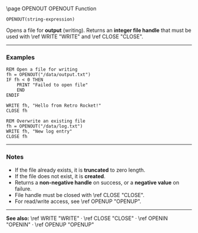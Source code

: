 \page OPENOUT OPENOUT Function

```basic
OPENOUT(string-expression)
```

Opens a file for **output** (writing).
Returns an **integer file handle** that must be used with \ref WRITE "WRITE" and \ref CLOSE "CLOSE".

---

### Examples

```basic
REM Open a file for writing
fh = OPENOUT("/data/output.txt")
IF fh < 0 THEN
    PRINT "Failed to open file"
    END
ENDIF

WRITE fh, "Hello from Retro Rocket!"
CLOSE fh
```

```basic
REM Overwrite an existing file
fh = OPENOUT("/data/log.txt")
WRITE fh, "New log entry"
CLOSE fh
```

---

### Notes

* If the file already exists, it is **truncated** to zero length.
* If the file does not exist, it is **created**.
* Returns a **non-negative handle** on success, or a **negative value** on failure.
* File handle must be closed with \ref CLOSE "CLOSE".
* For read/write access, see \ref OPENUP "OPENUP".

---

**See also:**
\ref WRITE "WRITE" · \ref CLOSE "CLOSE" · \ref OPENIN "OPENIN" · \ref OPENUP "OPENUP"
